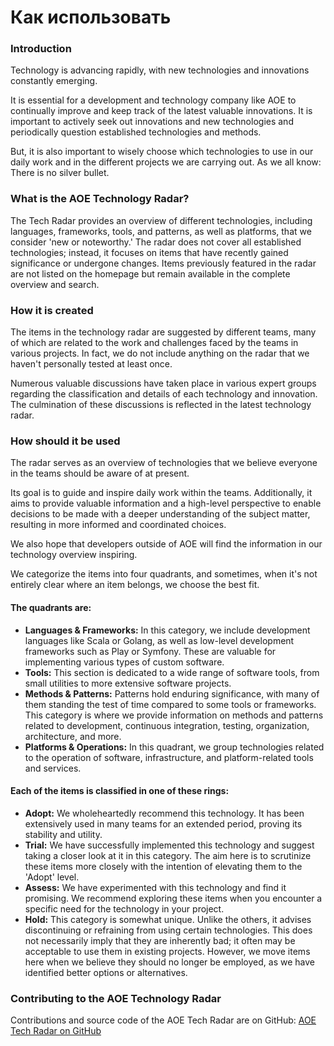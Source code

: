 # Как использовать

### Introduction

Technology is advancing rapidly, with new technologies and innovations constantly emerging.

It is essential for a development and technology company like AOE to continually improve and keep
track of the latest valuable innovations. It is important to actively seek out innovations and new
technologies and periodically question established technologies and methods.

But, it is also important to wisely choose which technologies to use in our daily work and in the
different projects we are carrying out. As we all know: There is no silver bullet.

### What is the AOE Technology Radar?

The Tech Radar provides an overview of different technologies, including languages, frameworks,
tools, and patterns, as well as platforms, that we consider 'new or noteworthy.' The radar does not
cover all established technologies; instead, it focuses on items that have recently gained
significance or undergone changes. Items previously featured in the radar are not listed on the
homepage but remain available in the complete overview and search.

### How it is created

The items in the technology radar are suggested by different teams, many of which are related to the
work and challenges faced by the teams in various projects. In fact, we do not include anything on
the radar that we haven't personally tested at least once.

Numerous valuable discussions have taken place in various expert groups regarding the classification
and details of each technology and innovation. The culmination of these discussions is reflected in
the latest technology radar.

### How should it be used

The radar serves as an overview of technologies that we believe everyone in the teams should be
aware of at present.

Its goal is to guide and inspire daily work within the teams. Additionally, it aims to provide
valuable information and a high-level perspective to enable decisions to be made with a deeper
understanding of the subject matter, resulting in more informed and coordinated choices.

We also hope that developers outside of AOE will find the information in our technology overview
inspiring.

We categorize the items into four quadrants, and sometimes, when it's not entirely clear where an
item belongs, we choose the best fit.

#### The quadrants are:

- **Languages & Frameworks:** In this category, we include development languages like Scala or
  Golang, as well as low-level development frameworks such as Play or Symfony. These are valuable
  for implementing various types of custom software.
- **Tools:** This section is dedicated to a wide range of software tools, from small utilities to
  more extensive software projects.
- **Methods & Patterns:** Patterns hold enduring significance, with many of them standing the test
  of time compared to some tools or frameworks. This category is where we provide information on
  methods and patterns related to development, continuous integration, testing, organization,
  architecture, and more.
- **Platforms & Operations:** In this quadrant, we group technologies related to the operation of
  software, infrastructure, and platform-related tools and services.

#### Each of the items is classified in one of these rings:

- **Adopt:** We wholeheartedly recommend this technology. It has been extensively used in many teams
  for an extended period, proving its stability and utility.
- **Trial:** We have successfully implemented this technology and suggest taking a closer look at it
  in this category. The aim here is to scrutinize these items more closely with the intention of
  elevating them to the 'Adopt' level.
- **Assess:** We have experimented with this technology and find it promising. We recommend
  exploring these items when you encounter a specific need for the technology in your project.
- **Hold:** This category is somewhat unique. Unlike the others, it advises discontinuing or
  refraining from using certain technologies. This does not necessarily imply that they are
  inherently bad; it often may be acceptable to use them in existing projects. However, we move
  items here when we believe they should no longer be employed, as we have identified better options
  or alternatives.

### Contributing to the AOE Technology Radar

Contributions and source code of the AOE Tech Radar are on
GitHub: [AOE Tech Radar on GitHub](https://github.com/AOEpeople/aoe_technology_radar)
